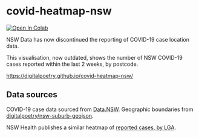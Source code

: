 # covid-heatmap-nsw

[![Open In Colab](https://colab.research.google.com/assets/colab-badge.svg)](https://colab.research.google.com/github/digitalpoetry/covid-heatmap-nsw/blob/main/covid_heatmap.ipynb)

NSW Data has now discontinued the reporting of COVID-19 case location data.

This visualisation, now outdated, shows the number of NSW COVID-19 cases reported within the last 2 weeks, by postcode.

https://digitalpoetry.github.io/covid-heatmap-nsw/

## Data sources

COVID-19 case data sourced from [Data.NSW](https://data.nsw.gov.au/search/dataset/ds-nsw-ckan-aefcde60-3b0c-4bc0-9af1-6fe652944ec2/details).
Geographic boundaries from [digitalpoetry/nsw-suburb-geojson](https://github.com/digitalpoetry/nsw-suburb-geojson).

NSW Health publishes a similar heatmap of [reported cases, by LGA](https://www.health.nsw.gov.au/Infectious/covid-19/Pages/stats-nsw.aspx).
